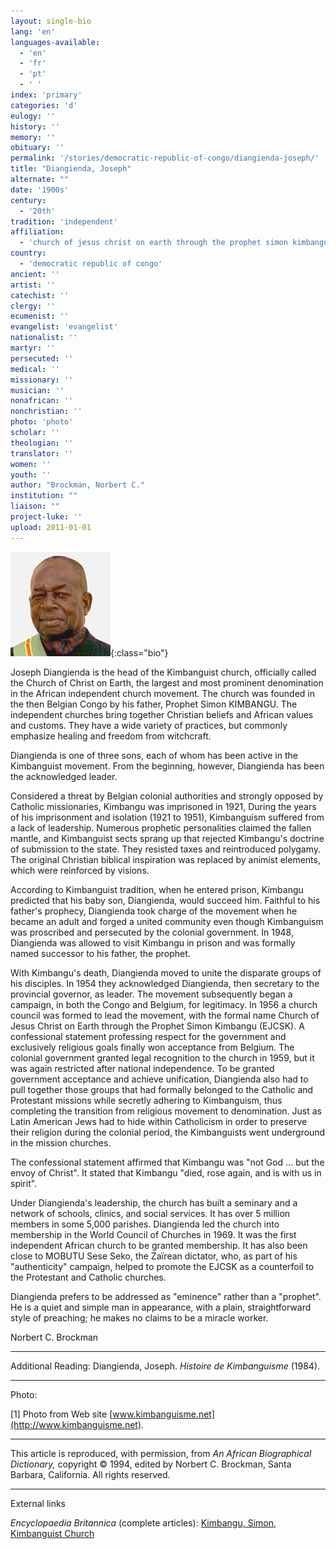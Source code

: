 ```yaml
---
layout: single-bio
lang: 'en'
languages-available:
  - 'en'
  - 'fr'
  - 'pt'
  - ' '
index: 'primary'
categories: 'd'
eulogy: ''
history: ''
memory: ''
obituary: ''
permalink: '/stories/democratic-republic-of-congo/diangienda-joseph/'
title: "Diangienda, Joseph"
alternate: ""
date: '1900s'
century:
  - '20th'
tradition: 'independent'
affiliation:
  - 'church of jesus christ on earth through the prophet simon kimbangu'
country:
  - 'democratic republic of congo'
ancient: ''
artist: ''
catechist: ''
clergy: ''
ecumenist: ''
evangelist: 'evangelist'
nationalist: ''
martyr: ''
persecuted: ''
medical: ''
missionary: ''
musician: ''
nonafrican: ''
nonchristian: ''
photo: 'photo'
scholar: ''
theologian: ''
translator: ''
women: ''
youth: ''
author: "Brockman, Norbert C."
institution: ""
liaison: ""
project-luke: ''
upload: 2011-01-01
---
```


![Joseph Diangienda](/images/bio-pics/demrepcongo/diangienda-joseph/Diangienda-joseph.jpg){:class="bio"}

Joseph Diangienda is the head of the Kimbanguist church, officially called the Church of Christ on Earth, the largest and most prominent denomination in the African independent church movement. The church was founded in the then Belgian Congo by his father, Prophet Simon KIMBANGU. The independent churches bring together Christian beliefs and African values and customs. They have a wide variety of practices, but commonly emphasize healing and freedom from witchcraft.

Diangienda is one of three sons, each of whom has been active in the Kimbanguist movement. From the beginning, however, Diangienda has been the acknowledged leader.

Considered a threat by Belgian colonial authorities and strongly opposed by Catholic missionaries, Kimbangu was imprisoned in 1921, During the years of his imprisonment and isolation (1921 to 1951), Kimbanguism suffered from a lack of leadership. Numerous prophetic personalities claimed the fallen mantle, and Kimbanguist sects sprang up that rejected Kimbangu's doctrine of submission to the state. They resisted taxes and reintroduced polygamy. The original Christian biblical inspiration was replaced by animist elements, which were reinforced by visions.

According to Kimbanguist tradition, when he entered prison, Kimbangu predicted that his baby son, Diangienda, would succeed him. Faithful to his father's prophecy, Diangienda took charge of the movement when he became an adult and forged a united community even though Kimbanguism was proscribed and persecuted by the colonial government. In 1948, Diangienda was allowed to visit Kimbangu in prison and was formally named successor to his father, the prophet.

With Kimbangu's death, Diangienda moved to unite the disparate groups of his disciples. In 1954 they acknowledged Diangienda, then secretary to the provincial governor, as leader. The movement subsequently began a campaign, in both the Congo and Belgium, for legitimacy. In 1956 a church council was formed to lead the movement, with the formal name Church of Jesus Christ on Earth through the Prophet Simon Kimbangu (EJCSK). A confessional statement professing respect for the government and exclusively religious goals finally won acceptance from Belgium. The colonial government granted legal recognition to the church in 1959, but it was again restricted after national independence. To be granted government acceptance and achieve unification, Diangienda also had to pull together those groups that had formally belonged to the Catholic and Protestant missions while secretly adhering to Kimbanguism, thus completing the transition from religious movement to denomination. Just as Latin American Jews had to hide within Catholicism in order to preserve their religion during the colonial period, the Kimbanguists went underground in the mission churches.

The confessional statement affirmed that Kimbangu was "not God ... but the envoy of Christ". It stated that Kimbangu "died, rose again, and is with us in spirit".

Under Diangienda's leadership, the church has built a seminary and a network of schools, clinics, and social services. It has over 5 million members in some 5,000 parishes. Diangienda led the church into membership in the World Council of Churches in 1969. It was the first independent African church to be granted membership. It has also been close to MOBUTU Sese Seko, the Zaïrean dictator, who, as part of his "authenticity" campaign, helped to promote the EJCSK as a counterfoil to the Protestant and Catholic churches.

Diangienda prefers to be addressed as "eminence" rather than a "prophet". He is a quiet and simple man in appearance, with a plain, straightforward style of preaching; he makes no claims to be a miracle worker.

Norbert C. Brockman

---

Additional Reading:  Diangienda, Joseph. *Histoire de Kimbanguisme* (1984).

---

Photo:

[1] Photo from Web site [www.kimbanguisme.net](http://www.kimbanguisme.net).

---

This article is reproduced, with permission, from *An African Biographical Dictionary,* copyright &copy; 1994, edited by Norbert C. Brockman, Santa Barbara, California. All rights reserved.

---

External links

*Encyclopaedia Britannica*  (complete articles):  [Kimbangu, Simon](http://www.britannica.com/eb/article-9045460/Simon-Kimbangu),  [Kimbanguist Church](http://www.britannica.com/eb/article-9045461/Kimbanguist-Church)
